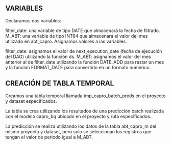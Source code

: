 ## VARIABLES
Declaramos dos variables:

filter_date: una variable de tipo DATE que almacenará la fecha de filtrado.
M_ABT: una variable de tipo INT64 que almacenará el valor del mes utilizado en abt_capro.
Asignamos valores a las variables:

filter_date: asignamos el valor de next_execution_date (fecha de ejecución del DAG) utilizando la función ds.
M_ABT: asignamos el valor del mes anterior al de filter_date utilizando la función DATE_ADD para restar un mes y la función FORMAT_DATE para convertirlo en un formato numérico.

## CREACIÓN DE TABLA TEMPORAL
Creamos una tabla temporal llamada tmp_capro_batch_preds en el proyecto y dataset especificados.

La tabla se crea utilizando los resultados de una predicción batch realizada con el modelo capro_bq ubicado en el proyecto y ruta especificados.

La predicción se realiza utilizando los datos de la tabla abt_capro_m del mismo proyecto y dataset, pero solo se seleccionan los registros que tengan el valor de periodo igual a M_ABT.